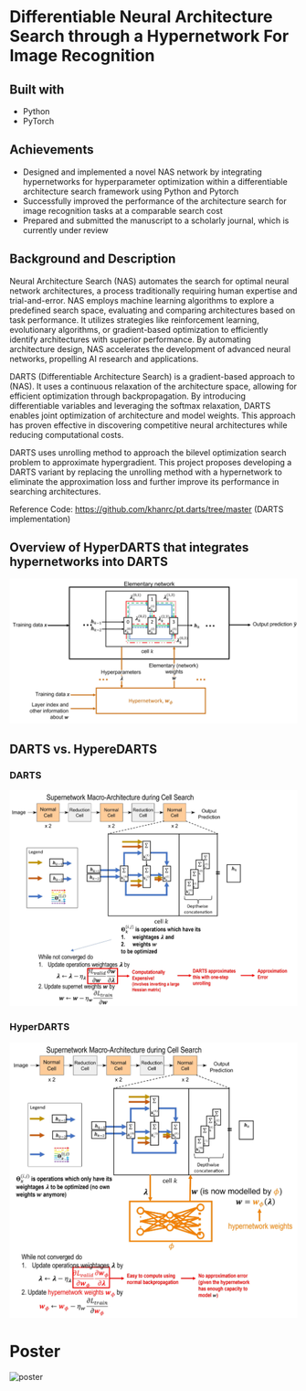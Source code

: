 # Differentiable Neural Architecture Search through a Hypernetwork For Image Recognition
## Built with
- Python
- PyTorch

## Achievements
- Designed and implemented a novel NAS network by integrating hypernetworks for hyperparameter optimization within a differentiable architecture search framework using Python and Pytorch
- Successfully improved the performance of the architecture search for image recognition tasks at a comparable search cost
- Prepared and submitted the manuscript to a scholarly journal, which is currently under review

## Background and Description
Neural Architecture Search (NAS) automates the search for optimal neural network architectures, a process traditionally requiring human expertise and trial-and-error. NAS employs machine learning algorithms to explore a predefined search space, evaluating and comparing architectures based on task performance. It utilizes strategies like reinforcement learning, evolutionary algorithms, or gradient-based optimization to efficiently identify architectures with superior performance. By automating architecture design, NAS accelerates the development of advanced neural networks, propelling AI research and applications.

DARTS (Differentiable Architecture Search) is a gradient-based approach to (NAS). It uses a continuous relaxation of the architecture space, allowing for efficient optimization through backpropagation. By introducing differentiable variables and leveraging the softmax relaxation, DARTS enables joint optimization of architecture and model weights. This approach has proven effective in discovering competitive neural architectures while reducing computational costs. 

DARTS uses unrolling method to approach the bilevel optimization search problem to approximate hypergradient. This project proposes developing a DARTS variant by replacing the unrolling method with a hypernetwork to eliminate the approximation loss and further improve its performance in searching architectures.

Reference Code: https://github.com/khanrc/pt.darts/tree/master (DARTS implementation)

## Overview of HyperDARTS that integrates hypernetworks into DARTS
<img src="images/hypernetwork_v2.jpg" width="800">

## DARTS vs. HypereDARTS
### DARTS
<img src="images/darts_overview.jpg" width="800">

### HyperDARTS
<img src="images/hyperdarts_overview.jpg" width="800">

# Poster
![poster](images/poster.png)


